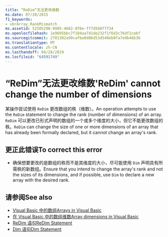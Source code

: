 ```yaml
---
title: “ReDim”无法更改维数
ms.date: 07/20/2015
f1_keywords:
- vbrArray_RankMismatch
ms.assetid: 52505298-9985-4682-8f6e-ff7d56077f34
ms.openlocfilehash: 1e9695bbc7f104aa741de232f1f6d3c76df2cebf
ms.sourcegitcommit: 2701302a99cafbe0d86d53d540eb0fa7e9b46b36
ms.translationtype: MT
ms.contentlocale: zh-CN
ms.lasthandoff: 04/28/2019
ms.locfileid: "64591749"
---
```

# <a name="redim-cannot-change-the-number-of-dimensions"></a><span data-ttu-id="cc238-102">“ReDim”无法更改维数</span><span class="sxs-lookup"><span data-stu-id="cc238-102">'ReDim' cannot change the number of dimensions</span></span>
<span data-ttu-id="cc238-103">某操作尝试使用 `ReDim` 更改数组的秩（维数）。</span><span class="sxs-lookup"><span data-stu-id="cc238-103">An operation attempts to use the `ReDim` statement to change the rank (number of dimensions) of an array.</span></span> <span data-ttu-id="cc238-104">`ReDim` 可以更改已形式声明的数组的一个或多个维度的大小，但它不能更改数组的秩。</span><span class="sxs-lookup"><span data-stu-id="cc238-104">`ReDim` can change the size of one or more dimensions of an array that has already been formally declared, but it cannot change an array's rank.</span></span>  
  
## <a name="to-correct-this-error"></a><span data-ttu-id="cc238-105">更正此错误</span><span class="sxs-lookup"><span data-stu-id="cc238-105">To correct this error</span></span>  
  
- <span data-ttu-id="cc238-106">确保想要更改的是数组的秩而不是其维度的大小，尽可能使用 `Dim` 声明具有所需秩的新数组。</span><span class="sxs-lookup"><span data-stu-id="cc238-106">Ensure that you intend to change the array's rank and not the sizes of its dimensions, and if possible, use `Dim` to declare a new array with the desired rank.</span></span>  
  
## <a name="see-also"></a><span data-ttu-id="cc238-107">请参阅</span><span class="sxs-lookup"><span data-stu-id="cc238-107">See also</span></span>

- [<span data-ttu-id="cc238-108">Visual Basic 中的数组</span><span class="sxs-lookup"><span data-stu-id="cc238-108">Arrays in Visual Basic</span></span>](~/docs/visual-basic/programming-guide/language-features/arrays/index.md)
- [<span data-ttu-id="cc238-109">在 Visual Basic 中的数组维数</span><span class="sxs-lookup"><span data-stu-id="cc238-109">Array dimensions in Visual Basic</span></span>](~/docs/visual-basic/programming-guide/language-features/arrays/array-dimensions.md)
- [<span data-ttu-id="cc238-110">ReDim 语句</span><span class="sxs-lookup"><span data-stu-id="cc238-110">ReDim Statement</span></span>](../../visual-basic/language-reference/statements/redim-statement.md)
- [<span data-ttu-id="cc238-111">Dim 语句</span><span class="sxs-lookup"><span data-stu-id="cc238-111">Dim Statement</span></span>](../../visual-basic/language-reference/statements/dim-statement.md)
